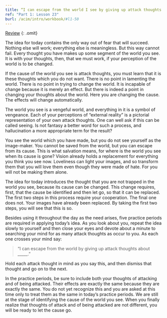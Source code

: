 ```yaml
---
title: “I can escape from the world I see by giving up attack thoughts.”
ref: "Part 1: Lesson 23"
burl: /acim/intro/workbook/#l1-50
---
```


<a class="hide-review" href="/acim/workbook/l055/#l023">Review</a>
{: .omit}

The idea for today contains the only way out of fear that will succeed.
Nothing else will work; everything else is meaningless. But this way
cannot fail. Every thought you have makes up some segment of the world
you see. It is with your thoughts, then, that we must work, if your
perception of the world is to be changed.

If the cause of the world you see is attack thoughts, you must learn
that it is these thoughts which you do not want. There is no point in
lamenting the world. There is no point in trying to change the world. It
is incapable of change because it is merely an effect. But there is
indeed a point in changing your thoughts about the world. Here you are
changing the cause. The effects will change automatically.

The world you see is a vengeful world, and everything in it is a symbol
of vengeance. Each of your perceptions of “external reality” is a
pictorial representation of your own attack thoughts. One can well ask
if this can be called seeing. Is not fantasy a better word for such a
process, and hallucination a more appropriate term for the result?

You see the world which you have made, but you do not see yourself as
the image-maker. You cannot be saved from the world, but you can escape
from its cause. This is what salvation means, for where is the world you
see when its cause is gone? Vision already holds a replacement for
everything you think you see now. Loveliness can light your images, and
so transform them that you will love them even though they were made of
hate. For you will not be making them alone.

The idea for today introduces the thought that you are not trapped in
the world you see, because its cause can be changed. This change
requires, first, that the cause be identified and then let go, so that
it can be replaced. The first two steps in this process require your
cooperation. The final one does not. Your images have already been
replaced. By taking the first two steps, you will see that this is so.

Besides using it throughout the day as the need arises, five practice
periods are required in applying today’s idea. As you look
about you, repeat the idea slowly to yourself and then close your eyes
and devote about a minute to searching your mind for as many attack
thoughts as occur to you. As each one crosses your mind say:

> “I can escape from the world by giving up attack thoughts about
> \_\_\_\_\_.”

Hold each attack thought in mind as you say this, and then dismiss that
thought and go on to the next.

In the practice periods, be sure to include both your thoughts of
attacking and of being attacked. Their effects are exactly the same
because they are exactly the same. You do not yet recognize this and you
are asked at this time only to treat them as the same in today’s
practice periods. We are still at the stage of identifying the cause of
the world you see. When you finally realize that thoughts of attack and
of being attacked are not different, you will be ready to let the cause
go.

